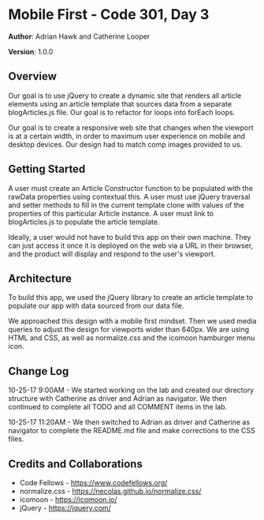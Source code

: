 # Mobile First - Code 301, Day 3

**Author**: Adrian Hawk and Catherine Looper

**Version**: 1.0.0

## Overview
Our goal is to use jQuery to create a dynamic site that renders all article elements using an article template that sources data from a separate blogArticles.js file. Our goal is to refactor for loops into forEach loops.

Our goal is to create a responsive web site that changes when the viewport is at a certain width, in order to maximum user experience on mobile and desktop devices. Our design had to match comp images provided to us.

## Getting Started
A user must create an Article Constructor function to be populated with the rawData properties using contextual this. A user must use jQuery traversal and setter methods to fill in the current template clone with values of the properties of this particular Article instance. A user must link to blogArticles.js to populate the article template.

Ideally, a user would not have to build this app on their own machine. They can just access it once it is deployed on the web via a URL in their browser, and the product will display and respond to the user's viewport.

## Architecture
To build this app, we used the jQuery library to create an article template to populate our app with data sourced from our data file.

We approached this design with a mobile first mindset. Then we used media queries to adjust the design for viewports wider than 640px. We are using HTML and CSS, as well as normalize.css and the icomoon hamburger menu icon.

## Change Log
10-25-17 9:00AM - We started working on the lab and created our directory structure with Catherine as driver and Adrian as navigator. We then continued to complete all TODO and all COMMENT items in the lab.

10-25-17 11:20AM - We then switched to Adrian as driver and Catherine as navigator to complete the README.md file and make corrections to the CSS files.  

## Credits and Collaborations
* Code Fellows - https://www.codefellows.org/
* normalize.css - https://necolas.github.io/normalize.css/
* icomoon - https://icomoon.io/
* jQuery - https://jquery.com/
